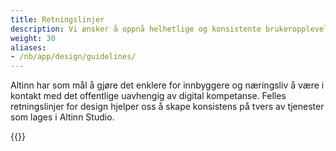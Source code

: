 ```yaml
---
title: Retningslinjer
description: Vi ønsker å oppnå helhetlige og konsistente brukeropplevelser ved å bruke gjenkjennbare og godt testede komponenter. For å oppnå dette ut i tjenestene, ber vi deg om å benytte retningslinjene på disse sidene.
weight: 30
aliases:
- /nb/app/design/guidelines/
---
```


Altinn har som mål å gjøre det enklere for innbyggere og næringsliv å være i kontakt med det offentlige uavhengig 
av digital kompetanse. Felles retningslinjer for design hjelper oss å skape konsistens på tvers av tjenester 
som lages i Altinn Studio. 

{{<children />}}